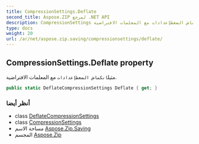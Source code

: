 ```yaml
---
title: CompressionSettings.Deflate
second_title: Aspose.ZIP لمرجع .NET API
description: CompressionSettings ملكية. مثيلانكماش الضغطإعدادات مع المعلمات الافتراضية.
type: docs
weight: 20
url: /ar/net/aspose.zip.saving/compressionsettings/deflate/
---
```

## CompressionSettings.Deflate property

مثيل`انكماش الضغطإعدادات` مع المعلمات الافتراضية.

```csharp
public static DeflateCompressionSettings Deflate { get; }
```

### أنظر أيضا

* class [DeflateCompressionSettings](../../deflatecompressionsettings/)
* class [CompressionSettings](../)
* مساحة الاسم [Aspose.Zip.Saving](../../compressionsettings/)
* المجسم [Aspose.Zip](../../../)


